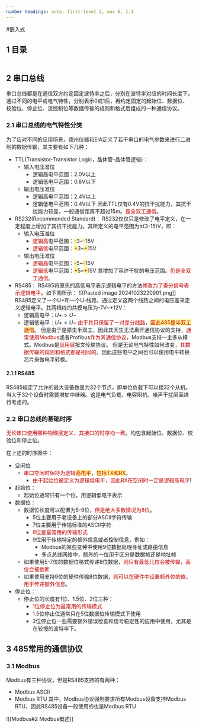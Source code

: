 ```yaml
---
number headings: auto, first-level 2, max 6, 1.1
---
```

#嵌入式 

## 1 目录

```toc
```

## 2 串口总线

串口总线都是在通信双方约定固定波特率之后，分别在波特率对应的时间长度下，通过不同的电平或电气特性，分别表示0或1后，再约定固定的起始位、数据位、校验位、停止位、流控制位等数据传输的规则和格式后组成的一种通信协议。

### 2.1 串口总线的电气特性分类

为了应对不同的应用场景，德州仪器和EIA定义了若干串口的电气参数来进行二进制的数据传输，其主要有如下几种：
- TTL(Transistor-Transistor Logic，晶体管-晶体管逻辑)：
	- 输入电压准位
		- 逻辑高电平范围：2.0V以上
		- 逻辑低电平范围：0.8V以下
	- 输出电压准位
		- 逻辑高电平范围：2.4V以上
		- 逻辑低电平范围：0.4V以下
	因此TTL仅有0.4V的抗干扰能力，其抗干扰能力较差，一般通信距离不超过15m。<font color="#c00000">是全双工通信</font>。
- RS232(Recommended Standard)：
	RS232仅仅只是修改了电平定义，在一定程度上增加了其抗干扰能力。其所定义的电平范围为±(3-15)V，即：
	- 输入电压准位
		- <font color="#c00000">逻辑高</font>电平范围：<span style="background:#fff88f"><font color="#c00000">-</font></span>3~<span style="background:#fff88f"><font color="#c00000">-</font></span>15V
		- <font color="#c00000">逻辑低</font>电平范围：<span style="background:#fff88f"><font color="#c00000">+</font></span>3~<span style="background:#fff88f"><font color="#c00000">+</font></span>15V
	- 输出电压准位
		- <font color="#c00000">逻辑高</font>电平范围：<span style="background:#fff88f"><font color="#c00000">-</font></span>5~<span style="background:#fff88f"><font color="#c00000">-</font></span>15V
		- <font color="#c00000">逻辑低</font>电平范围：<span style="background:#fff88f"><font color="#c00000">+</font></span>5~<span style="background:#fff88f"><font color="#c00000">+</font></span>15V
	其增加了容许干扰的电压范围。<font color="#c00000">仍是全双工通信</font>。
- RS485：
	RS485将原先的高低电平表示逻辑电平的方法<font color="#c00000">修改为了查分信号表示逻辑电平</font>。如下图所示：
	![[Pasted image 20241023220901.png]]
	RS485定义了一个U+和一个U-线路，通过定义这两个线路之间的电压差来定义逻辑电平。其两根线的共模电压为-7V~+12V：
	- 逻辑高电平：$U+>U-$
	- 逻辑低电平：$U+<U-$
	<font color="#c00000">由于其只保留了一对差分线路</font>，<span style="background:#fff88f"><font color="#c00000">因此485是半双工通信</font></span>。
	但是由于是原生半双工，因此其天生无法离开通信协议的支持，<font color="#c00000">通常使用Modbus</font>或者Profibus<font color="#c00000">作为其通信协议</font>，Modbus支持一主多从模式。Modbus是<font color="#c00000">应用层</font>报文传输协议。
但是无论电气特性如何改变，<font color="#c00000">其数据传输的规则和格式都是相同的</font>。因此这些电平之间也可以使用电平转换芯片来做电平转换。

#### 2.1.1 RS485

RS485规定了允许的最大设备数量为32个节点，即单位负载下可以接32个从机。当大于32个设备时需要增加中继器。这是电气负载、电容阻抗、噪声干扰层面进行考虑的。

### 2.2 串口总线的基础时序

<font color="#c00000">无论串口使用哪种物理层定义，其接口的时序均一致</font>。均包含起始位、数据位、校验位和停止位。





在上述的时序图中：
- 空闲位
	- <font color="#c00000">串口空闲时保持为逻辑</font><span style="background:#fff88f"><font color="#c00000">高电平</font></span>，<span style="background:#fff88f"><font color="#c00000">包括TX和RX</font></span>。
		- <font color="#c00000">由于起始位被定义为逻辑低电平，因此RX在空闲时一定是逻辑高电平</font>!
- 起始位：
	- 起始位通常只有一个位，用逻辑低电平表示
- 数据位：
	- 数据位长度可以配置为5-9位，<font color="#c00000">但是绝大多数情况为8位</font>。
		- 5位主要用于老设备上的部分ASCII字符传输
		- 7位主要用于传输标准的ASCII字符
		- <font color="#c00000">8位是最常用的传输形式</font>
		- 9位用于传输特定的额外信息或者控制信息，例如：
			- Modbus的某些变种中使用9位数据处理寻址或路由信息
			- 多点总线网络中，额外的一位用于区分是数据帧还是地址帧
	- 如果使用5-7位的数据位格式传递8位数据，<font color="#c00000">则只有最低几位会被传输，高位会被截断</font>
	- 如果使用支持9位的硬件传输8位数据，<font color="#c00000">则可以在硬件中设置额外位的值</font>，<font color="#c00000">用于传递额外信息</font>。
- 停止位：
	- 停止位的长度有1位、1.5位、2位三种：
		- <font color="#c00000">1位停止位为最常用的传输模式</font>
		- 1.5位停止位通常只在5位数据位传输模式下使用
		- 2位停止位一些需要额外错误检查和信号稳定性的应用中使用，尤其是在较慢的波特率下。




## 3 485常用的通信协议

### 3.1 Modbus

Modbus有三种协议，但是RS485支持的有两种：
- Modbus ASCII
- Modbus RTU
其中，Modbus协议强制要求所有Modbus设备支持Modbus RTU，因此RS485设备一般使用的也是Modbus RTU

![[Modbus#2 Modbus概述]]


